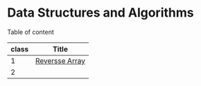 # Data Structures and Algorithms

Table of content

|class | Title|
|---|---|
|1|[Reversse Array](class01/revers-array.md)|
|2||